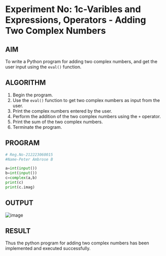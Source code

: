 # Experiment No: 1c-Varibles and Expressions, Operators - Adding Two Complex Numbers

## AIM
To write a Python program for adding two complex numbers, and get the user input using the `eval()` function.

## ALGORITHM
1. Begin the program.
2. Use the `eval()` function to get two complex numbers as input from the user.
3. Print the complex numbers entered by the user.
4. Perform the addition of the two complex numbers using the `+` operator.
5. Print the sum of the two complex numbers.
6. Terminate the program.

## PROGRAM
```python
# Reg.No-212223060015
#Name-Peter Ambrose B

a=int(input())
b=int(input())
c=complex(a,b)
print(c)
print(c.imag)

```

## OUTPUT
![image](https://github.com/user-attachments/assets/fff13b2b-5258-4e27-9005-48830957eea6)



## RESULT
Thus the python program for  adding two complex numbers has been implemented and executed successfully.
